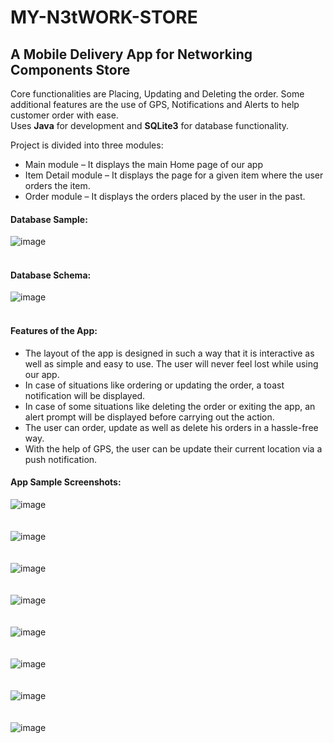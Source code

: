 # MY-N3tWORK-STORE
## A Mobile Delivery App for Networking Components Store

Core functionalities are Placing, Updating and Deleting the order. Some additional features are the use of GPS, Notifications and Alerts to help customer order with ease.  
Uses **Java** for development and **SQLite3** for database functionality.

Project is divided into three modules:
 - Main module – It displays the main Home page of our app
 - Item Detail module – It displays the page for a given item where the user orders the item.
 - Order module – It displays the orders placed by the user in the past.

#### Database Sample:  
![image](https://user-images.githubusercontent.com/64347893/193534811-7b4c459a-bd35-4fce-aad9-40ccbd3377ef.png)  <br /><br />

#### Database Schema:  
![image](https://user-images.githubusercontent.com/64347893/193534863-e5f639e9-7bea-4c2b-959c-74d331480a7b.png)  <br/><br />

#### Features of the App:
 - The layout of the app is designed in such a way that it is interactive as well as simple and easy to use. The user will never feel lost while using our app. 
 - In case of situations like ordering or updating the order, a toast notification will be displayed.
 - In case of some situations like deleting the order or exiting the app, an alert prompt will be displayed before carrying out the action.
 - The user can order, update as well as delete his orders in a hassle-free way.
 - With the help of GPS, the user can be update their current location via a push notification. 

#### App Sample Screenshots:
![image](https://user-images.githubusercontent.com/64347893/193746683-dbbc6433-7a92-4a0e-9281-c84fa6250e45.png)  <br/><br/><br/>
![image](https://user-images.githubusercontent.com/64347893/193746697-1986daa0-fc71-466d-b7a4-d4c72f65661b.png)  <br/><br/><br/>
![image](https://user-images.githubusercontent.com/64347893/193746708-6e53f276-2ac3-45dd-aee8-5b804574de62.png)  <br/><br/><br/>
![image](https://user-images.githubusercontent.com/64347893/193746755-935ecd81-ce8e-4f03-9e99-b308a5511206.png)  <br/><br/><br/>
![image](https://user-images.githubusercontent.com/64347893/193746770-b54078b3-b9ec-4e02-9da4-90445a1a3ac0.png)  <br/><br/><br/>
![image](https://user-images.githubusercontent.com/64347893/193746793-0216f888-ee74-4fe8-af75-78d6f293f782.png)  <br/><br/><br/>
![image](https://user-images.githubusercontent.com/64347893/193746813-6cd9d156-da1d-4a90-a3f3-e9bfcdaff442.png)  <br/><br/><br/>
![image](https://user-images.githubusercontent.com/64347893/193746824-140c6c6d-d0c2-422c-8690-81b03111df98.png)  <br/><br/><br/>
